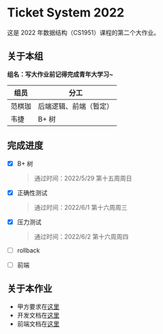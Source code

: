 # Ticket System 2022

这是 2022 年数据结构（CS1951）课程的第二个大作业。

## 关于本组

**组名：写大作业前记得完成青年大学习~**

| 组员   | 分工                   |
| ------ | ---------------------- |
| 范棋珈 | 后端逻辑、前端（暂定） |
| 韦捷   | B+ 树                  |

## 完成进度

- [x] B+ 树

  > 通过时间：2022/5/29 第十五周周日

- [x] 正确性测试

  > 通过时间：2022/6/1 第十六周周三

- [x] 压力测试

  > 通过时间：2022/6/2 第十六周周四

- [ ] rollback

- [ ] 前端

## 关于本作业

- 甲方要求在[这里](https://hub.fastgit.xyz/ACMClassCourse-2021/TicketSystem/blob/master/README.md)
- 开发文档在[这里](https://github.com/qweryy0566/TicketSystem-2022/blob/master/docs/%E5%BC%80%E5%8F%91%E6%96%87%E6%A1%A3.md)
- 前端文档在[这里](https://github.com/qweryy0566/TicketSystem-2022/blob/master/docs/%E5%89%8D%E7%AB%AF%20%E5%BC%80%E5%8F%91%E6%96%87%E6%A1%A3.md)
